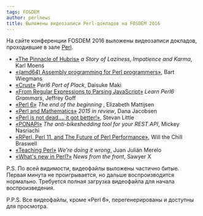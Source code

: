 ```yaml
---
tags: FOSDEM
author: perlnews
title: Выложены видеозаписи Perl-докладов на FOSDEM 2016
---
```


На сайте конференции FOSDEM 2016 выложены видеозаписи докладов, проходившие в
зале [Perl](https://fosdem.org/2016/schedule/track/perl/).

* [«The Pinnacle of Hubris»](https://video.fosdem.org/2016/h2214/welcome-to-the-perl-devroom.mp4)
  _a Story of Laziness, Impatience and Karma_, Karl Moens
* [«(amd64) Assembly programming for Perl
  programmers»](https://video.fosdem.org/2016/h2214/amd64-assembly-programming-for-perl-programmers.mp4),
  Bart Wiegmans
* [«Crust»](https://video.fosdem.org/2016/h2214/crust.mp4) _Perl6 Port of
  Plack_, Daisuke Maki
* [«From Regular Expressions to Parsing
  JavaScript»](https://video.fosdem.org/2016/h2214/from-regular-expressions-to-parsing-javascript.mp4)
  _Learn Perl6 Grammars_, Jeffrey Goff
* [«Perl 6»](https://video.fosdem.org/2016/h2214/perl-6.mp4) _The end of the
  beginning_ , Elizabeth Mattijsen
* [«Perl and
  Mathematics»](https://video.fosdem.org/2016/h2214/perl-and-mathematics.mp4)
  _2015 in review_, Dana Jacobsen
* [«Perl is not dead,... it got
  better!»](https://video.fosdem.org/2016/h2214/perl-is-not-dead-it-got-better.mp4),
  Stevan Little
* [«PONAPI»](https://video.fosdem.org/2016/h2214/ponapi.mp4) _The
  anti-bikeshedding tool for your REST API_, Mickey Nasriachi
* [«RPerl, Perl 11, and The Future of Perl
  Performance»](https://video.fosdem.org/2016/h2214/rperl-perl-11-and-the-future-of-perl-performance.mp4),
  Will the Chill Braswell
* [«Teaching Perl»](https://video.fosdem.org/2016/h2214/teaching-perl.mp4)
  _We're doing it wrong_, Juan Julián Merelo
* [«What's new in
  Perl?»](https://video.fosdem.org/2016/h2214/whats-new-in-perl.mp4) _News from
  the front_, Sawyer X

P.S. По всей видимости, видеофайлы выложены частично битые. Первая минута не
проигрывается, но дальше воспроизводится нормально. Требуется полная загрузка
видеофайла для начала воспроизведения.

P.P.S. Все видеофайлы, кроме «Perl 6», перегенерированы и доступны для
просмотра.
